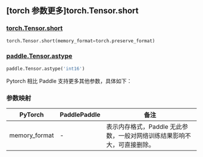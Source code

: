 ## [torch 参数更多]torch.Tensor.short

### [torch.Tensor.short](https://pytorch.org/docs/stable/generated/torch.Tensor.short.html#torch.Tensor.short)

```python
torch.Tensor.short(memory_format=torch.preserve_format)
```

### [paddle.Tensor.astype](https://www.paddlepaddle.org.cn/documentation/docs/zh/api/paddle/Tensor_cn.html#put-along-axis-arr-index-value-axis-reduce-assign)

```python
paddle.Tensor.astype('int16')
```

Pytorch 相比 Paddle 支持更多其他参数，具体如下：

### 参数映射

| PyTorch | PaddlePaddle | 备注 |
| ------- | ------- | ------- |
| memory_format | - |表示内存格式，Paddle 无此参数，一般对网络训练结果影响不大，可直接删除。 |
